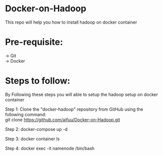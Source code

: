 # Docker-on-Hadoop
 This repo will help you how to install hadoop on docker container

# Pre-requisite:
                                                                          
-> Git                                                                                  
-> Docker

# Steps to follow:
By Following these steps you will able to setup the hadoop setup on docker container                                    
                                                                                                                      
Step 1: Clone the "docker-hadoop" repository from GitHub using the following command:                                   
git clone https://github.com/aifuu/Docker-on-Hadoop.git

Step 2: 
docker-compose up -d

Step 3: 
docker container ls

Step 4:
docker exec -it namenode /bin/bash
